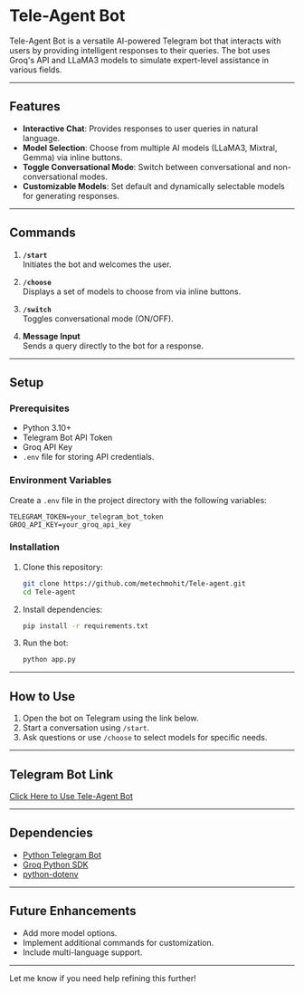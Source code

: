 # **Tele-Agent Bot**

Tele-Agent Bot is a versatile AI-powered Telegram bot that interacts with users by providing intelligent responses to their queries. The bot uses Groq's API and LLaMA3 models to simulate expert-level assistance in various fields.

---

## **Features**
- **Interactive Chat**: Provides responses to user queries in natural language.
- **Model Selection**: Choose from multiple AI models (LLaMA3, Mixtral, Gemma) via inline buttons.
- **Toggle Conversational Mode**: Switch between conversational and non-conversational modes.
- **Customizable Models**: Set default and dynamically selectable models for generating responses.

---

## **Commands**
1. **`/start`**  
   Initiates the bot and welcomes the user.

2. **`/choose`**  
   Displays a set of models to choose from via inline buttons.

3. **`/switch`**  
   Toggles conversational mode (ON/OFF).

4. **Message Input**  
   Sends a query directly to the bot for a response.

---

## **Setup**
### **Prerequisites**
- Python 3.10+
- Telegram Bot API Token
- Groq API Key
- `.env` file for storing API credentials.

### **Environment Variables**
Create a `.env` file in the project directory with the following variables:
```env
TELEGRAM_TOKEN=your_telegram_bot_token
GROQ_API_KEY=your_groq_api_key
```

### **Installation**
1. Clone this repository:
   ```bash
   git clone https://github.com/metechmohit/Tele-agent.git
   cd Tele-agent
   ```

2. Install dependencies:
   ```bash
   pip install -r requirements.txt
   ```

3. Run the bot:
   ```bash
   python app.py
   ```

---

## **How to Use**
1. Open the bot on Telegram using the link below.
2. Start a conversation using `/start`.
3. Ask questions or use `/choose` to select models for specific needs.

---

## **Telegram Bot Link**
[Click Here to Use Tele-Agent Bot](https://t.me/WizWhizBot)

---

## **Dependencies**
- [Python Telegram Bot](https://python-telegram-bot.org)
- [Groq Python SDK](https://groq.com)
- [python-dotenv](https://pypi.org/project/python-dotenv/)

---

## **Future Enhancements**
- Add more model options.
- Implement additional commands for customization.
- Include multi-language support.

---
Let me know if you need help refining this further!
